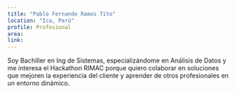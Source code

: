 ```yaml
---
title: "Pablo Fernando Ramos Tito"
location: "Ica, Perú"
profile: Profesional
area: 
link: 
---
```


Soy Bachiller en Ing de Sistemas, especializándome en Análisis de Datos y me interesa el Hackathon RIMAC porque quiero colaborar en soluciones que mejoren la experiencia del cliente y aprender de otros profesionales en un entorno dinámico.